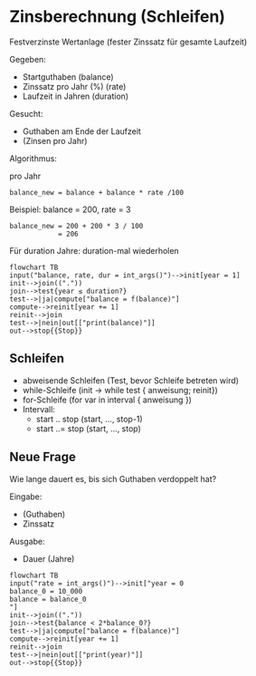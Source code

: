 # Zinsberechnung (Schleifen)

Festverzinste Wertanlage (fester Zinssatz für gesamte Laufzeit)

Gegeben:

- Startguthaben (balance)
- Zinssatz pro Jahr (%) (rate)
- Laufzeit in Jahren  (duration)

Gesucht:

- Guthaben am Ende der Laufzeit
- (Zinsen pro Jahr)

Algorithmus:

pro Jahr

~~~
balance_new = balance + balance * rate /100
~~~

Beispiel: balance = 200, rate = 3

~~~
balance_new = 200 + 200 * 3 / 100
            = 206
~~~

Für duration Jahre: duration-mal wiederholen

~~~mermaid
flowchart TB
input("balance, rate, dur = int_args()")-->init[year = 1]
init-->join(("."))
join-->test{year ≤ duration?}
test-->|ja|compute["balance = f(balance)"]
compute-->reinit[year += 1]
reinit-->join
test-->|nein|out[["print(balance)"]]
out-->stop{{Stop}}
~~~

## Schleifen

- abweisende Schleifen (Test, bevor Schleife betreten wird)
- while-Schleife (init → while test { anweisung; reinit})
- for-Schleife (for var in interval { anweisung })
- Intervall:
  - start .. stop (start, ..., stop-1)
  - start ..= stop (start, ..., stop)

## Neue Frage

Wie lange dauert es, bis sich Guthaben verdoppelt hat?

Eingabe:

- (Guthaben)
- Zinssatz

Ausgabe:

- Dauer (Jahre)

~~~mermaid
flowchart TB
input("rate = int_args()")-->init["year = 0
balance_0 = 10_000
balance = balance_0
"]
init-->join(("."))
join-->test{balance < 2*balance_0?}
test-->|ja|compute["balance = f(balance)"]
compute-->reinit[year += 1]
reinit-->join
test-->|nein|out[["print(year)"]]
out-->stop{{Stop}}
~~~
